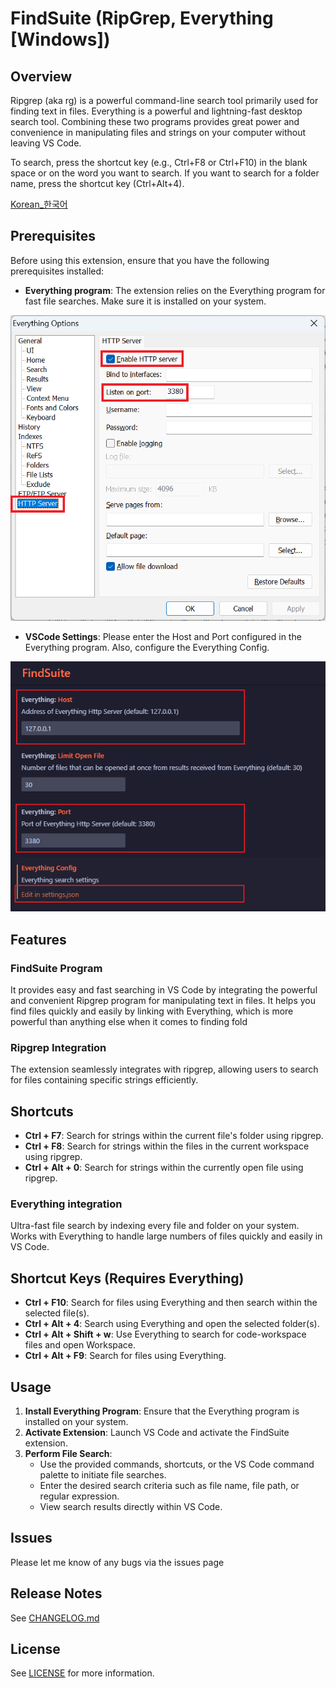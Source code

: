 # FindSuite (RipGrep, Everything [Windows])

## Overview

Ripgrep (aka rg) is a powerful command-line search tool primarily used for finding text in files. Everything is a powerful and lightning-fast desktop search tool. Combining these two programs provides great power and convenience in manipulating files and strings on your computer without leaving VS Code.

To search, press the shortcut key (e.g., Ctrl+F8 or Ctrl+F10) in the blank space or on the word you want to search. If you want to search for a folder name, press the shortcut key (Ctrl+Alt+4).

[Korean_한국어](README_KO.md)

## Prerequisites

Before using this extension, ensure that you have the following prerequisites installed:

- **Everything program**: The extension relies on the Everything program for fast file searches. Make sure it is installed on your system.

![Everything](images/everything1.png)

- **VSCode Settings**: Please enter the Host and Port configured in the Everything program. Also, configure the Everything Config.

![Setting](images/setting.png)

## Features

### FindSuite Program

It provides easy and fast searching in VS Code by integrating the powerful and convenient Ripgrep program for manipulating text in files. It helps you find files quickly and easily by linking with Everything, which is more powerful than anything else when it comes to finding fold

### Ripgrep Integration

The extension seamlessly integrates with ripgrep, allowing users to search for files containing specific strings efficiently.

## Shortcuts

- **Ctrl + F7**: Search for strings within the current file's folder using ripgrep.
- **Ctrl + F8**: Search for strings within the files in the current workspace using ripgrep.
- **Ctrl + Alt + 0**: Search for strings within the currently open file using ripgrep.

### Everything integration

Ultra-fast file search by indexing every file and folder on your system. Works with Everything to handle large numbers of files quickly and easily in VS Code.

## Shortcut Keys (Requires Everything)

- **Ctrl + F10**: Search for files using Everything and then search within the selected file(s).
- **Ctrl + Alt + 4**: Search using Everything and open the selected folder(s).
- **Ctrl + Alt + Shift + w**: Use Everything to search for code-workspace files and open Workspace.
- **Ctrl + Alt + F9**: Search for files using Everything.

## Usage

1. **Install Everything Program**: Ensure that the Everything program is installed on your system.
2. **Activate Extension**: Launch VS Code and activate the FindSuite extension.
3. **Perform File Search**:
   - Use the provided commands, shortcuts, or the VS Code command palette to initiate file searches.
   - Enter the desired search criteria such as file name, file path, or regular expression.
   - View search results directly within VS Code.

## Issues

Please let me know of any bugs via the issues page

## Release Notes

See [CHANGELOG.md](CHANGELOG.md)

## License

See [LICENSE](LICENSE) for more information.
